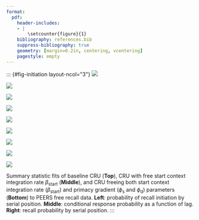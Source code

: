 ```yaml
---
format:
  pdf:
    header-includes:
    - |
        \setcounter{figure}{1}
    bibliography: references.bib
    suppress-bibliography: true
    geometry: [margin=0.2in, centering, vcentering]
    pagestyle: empty
---
```


::: {#fig-initiation layout-ncol="3"}
![](figures/HealeyKahana2014_BaseCRU_Fitting_pnr.png)

![](figures/HealeyKahana2014_BaseCRU_Fitting_crp.png)

![](figures/HealeyKahana2014_BaseCRU_Fitting_spc.png)

![](figures/HealeyKahana2014_CRU_with_Free_Start_Drift_rate_Fitting_pnr.png)

![](figures/HealeyKahana2014_CRU_with_Free_Start_Drift_rate_Fitting_crp.png)

![](figures/HealeyKahana2014_CRU_with_Free_Start_Drift_rate_Fitting_spc.png)

![](figures/HealeyKahana2014_CRU_with_Primacy_and_StartDrift_Fitting_pnr.png)

![](figures/HealeyKahana2014_CRU_with_Primacy_and_StartDrift_Fitting_crp.png)

![](figures/HealeyKahana2014_CRU_with_Primacy_and_StartDrift_Fitting_spc.png)

Summary statistic fits of baseline CRU (**Top**), CRU with free start context integration rate $\beta_\text{start}$ (**Middle**), and CRU freeing both start context integration rate ($\beta_\text{start}$) and primacy gradient ($\phi_\text{s}$ and $\phi_\text{d}$) parameters (**Bottom**) to PEERS free recall data.
**Left**: probability of recall initiation by serial position.
**Middle**: conditional response probability as a function of lag.
**Right**: recall probability by serial position.
:::

<!-- **Alt Text**.
A comparison of three CRU variants against empirical free-recall patterns. Rows index by model variants: Top: baseline CRU; middle: CRU with a free start-context integration rate ($\beta_\text{start}$); bottom: CRU with both $\beta_\text{start}$ and an associative primacy gradient ($\phi_\text{s}$ and $\phi_\text{d}$). Columns index summary measures. First-recall curve (left column): probability that recall begins with each serial position. A steep rise at the end marks the recency effect (late items recalled first); a smaller peak at the start marks the primacy effect (early items sometimes recalled first). Lag-CRP (center column): probability of transitioning between recalled items separated by a given study lag. Tall bars at +1 show the forward short-lag preference; smaller bars at –1 show a smaller preference for backward short-lag transitions. Serial-position curve (right column): overall recall probability for each position—high at the start (primacy) and end (recency). Take-away: Freeing $\beta_\text{start}$ lets the model capture the strong recency start, while adding the primacy gradient boosts early-item recall and heightens ±1 lag peaks, bringing all three panels much closer to the data. -->